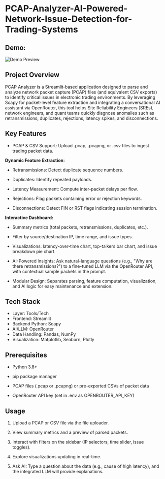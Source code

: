 # PCAP-Analyzer-AI-Powered-Network-Issue-Detection-for-Trading-Systems

## Demo: 
![Demo Preview](https://github.com/prernabanthiya/PCAP-Analyzer-AI-Powered-Network-Issue-Detection-for-Trading-Systems/blob/main/demo.mp4.gif?raw=true)

## Project Overview 

PCAP Analyzer is a Streamlit-based application designed to parse and analyze network packet capture (PCAP) files (and equivalent CSV exports) to identify critical issues in electronic trading environments. By leveraging Scapy for packet-level feature extraction and integrating a conversational AI assistant via OpenRouter, this tool helps Site Reliability Engineers (SREs), network engineers, and quant teams quickly diagnose anomalies such as retransmissions, duplicates, rejections, latency spikes, and disconnections.

## Key Features

* PCAP & CSV Support: Upload .pcap, .pcapng, or .csv files to ingest trading packet data.

__Dynamic Feature Extraction:__

* Retransmissions: Detect duplicate sequence numbers.

- Duplicates: Identify repeated payloads.

- Latency Measurement: Compute inter-packet delays per flow.

- Rejections: Flag packets containing error or rejection keywords.

- Disconnections: Detect FIN or RST flags indicating session termination.

__Interactive Dashboard:__

* Summary metrics (total packets, retransmissions, duplicates, etc.).

- Filter by source/destination IP, time range, and issue types.

- Visualizations: latency-over-time chart, top-talkers bar chart, and issue breakdown pie chart.

- AI-Powered Insights: Ask natural-language questions (e.g., "Why are there retransmissions?") to a fine-tuned LLM via the OpenRouter API, with contextual sample packets in the prompt.

- Modular Design: Separates parsing, feature computation, visualization, and AI logic for easy maintenance and extension.
  
## Tech Stack 
- Layer: Tools/Tech
- Frontend: Streamlit
- Backend	Python: Scapy
- AI/LLM: OpenRouter 
- Data Handling: Pandas, NumPy
- Visualization: Matplotlib, Seaborn, Plotly

## Prerequisites

* Python 3.8+

* pip package manager

* PCAP files (.pcap or .pcapng) or pre-exported CSVs of packet data

* OpenRouter API key (set in .env as OPENROUTER_API_KEY)

## Usage

1. Upload a PCAP or CSV file via the file uploader.

2. View summary metrics and a preview of parsed packets.

3. Interact with filters on the sidebar (IP selectors, time slider, issue toggles).

4. Explore visualizations updating in real-time.

5. Ask AI: Type a question about the data (e.g., cause of high latency), and the integrated LLM will provide explanations.







